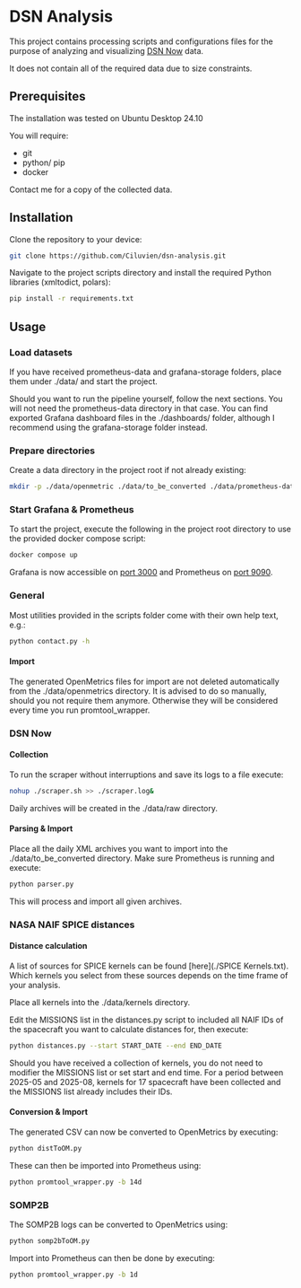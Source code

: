 # DSN Analysis
This project contains processing scripts and configurations files for the purpose of analyzing and visualizing [DSN Now](https://eyes.nasa.gov/apps/dsn-now/dsn.html) data.

It does not contain all of the required data due to size constraints.

## Prerequisites
The installation was tested on Ubuntu Desktop 24.10

You will require:

- git
- python/ pip
- docker

Contact me for a copy of the collected data.

## Installation
Clone the repository to your device:
```bash
git clone https://github.com/Ciluvien/dsn-analysis.git
```

Navigate to the project scripts directory and install the required Python libraries (xmltodict, polars):
```bash
pip install -r requirements.txt
```


## Usage
### Load datasets
If you have received prometheus-data and grafana-storage folders, place them under ./data/ and start the project.

Should you want to run the pipeline yourself, follow the next sections.
You will not need the prometheus-data directory in that case. 
You can find exported Grafana dashboard files in the ./dashboards/ folder, although I recommend using the grafana-storage folder instead.

### Prepare directories
Create a data directory in the project root if not already existing:

```bash
mkdir -p ./data/openmetric ./data/to_be_converted ./data/prometheus-data ./data/grafana-storage
```

### Start Grafana & Prometheus
To start the project, execute the following in the project root directory to use the provided docker compose script: 
```bash
docker compose up
```

Grafana is now accessible on [port 3000](http://localhost:3000) and Prometheus on [port 9090](http://localhost:9090).

### General
Most utilities provided in the scripts folder come with their own help text, e.g.:
```bash
python contact.py -h
```

#### Import
The generated OpenMetrics files for import are not deleted automatically from the ./data/openmetrics directory.
It is advised to do so manually, should you not require them anymore.
Otherwise they will be considered every time you run promtool_wrapper.

### DSN Now
#### Collection
To run the scraper without interruptions and save its logs to a file execute:
```bash
nohup ./scraper.sh >> ./scraper.log&
```

Daily archives will be created in the ./data/raw directory.

#### Parsing & Import
Place all the daily XML archives you want to import into the ./data/to_be_converted directory.
Make sure Prometheus is running and execute:

```bash
python parser.py
```

This will process and import all given archives.

### NASA NAIF SPICE distances
#### Distance calculation
A list of sources for SPICE kernels can be found [here](./SPICE Kernels.txt).
Which kernels you select from these sources depends on the time frame of your analysis.

Place all kernels into the ./data/kernels directory.

Edit the MISSIONS list in the distances.py script to included all NAIF IDs of the spacecraft you want to calculate distances for, then execute:

```bash
python distances.py --start START_DATE --end END_DATE

```

Should you have received a collection of kernels, you do not need to modifier the MISSIONS list or set start and end time.
For a period between 2025-05 and 2025-08, kernels for 17 spacecraft have been collected and the MISSIONS list already includes their IDs.

#### Conversion & Import

The generated CSV can now be converted to OpenMetrics by executing:

```bash
python distToOM.py
```

These can then be imported into Prometheus using:

```bash
python promtool_wrapper.py -b 14d
```

### SOMP2B
The SOMP2B logs can be converted to OpenMetrics using:
```bash
python somp2bToOM.py
```

Import into Prometheus can then be done by executing:
```bash 
python promtool_wrapper.py -b 1d
```
